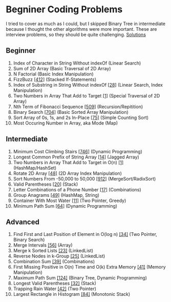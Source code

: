 # Begniner Coding Problems
I tried to cover as much as I could, but I skipped Binary Tree in intermediate because I thought the other algorithms were more important. These are interview problems, so they should be quite challenging. [Solutions](/solutions)

## Beginner
 1. Index of Character in String Without indexOf (Linear Search)
 2. Sum of 2D Array (Basic Traversal of 2D Array)
 3. N Factorial (Basic Index Manipulation)
 4. FizzBuzz [[412]](https://leetcode.com/problems/fizz-buzz/) (Stacked If-Statements)
 5. Index of Substring in String Without indexOf [[28]](https://leetcode.com/problems/implement-strstr/) (Linear Search, Index Manipulation)
 6. Two Numbers in Array That Add to Target [[1]](https://leetcode.com/problems/two-sum/) (Special Traversal of 2D Array)
 7. Nth Term of Fibonacci Sequence [[509]](https://leetcode.com/problems/fibonacci-number/) (Recursion/Repitition)
 8. Binary Search [[704]](https://leetcode.com/problems/binary-search/) (Basic Sorted Array Manipulation)
 9. Sort Array of 0s, 1s, and 2s In-Place [[75]](https://leetcode.com/problems/sort-colors/) (Simple Counting Sort)
 10. Most Occuring Number in Array, aka Mode (Map)

## Intermediate
 1. Minimum Cost Climbing Stairs [[746]](https://leetcode.com/problems/min-cost-climbing-stairs/) (Dynamic Programming)
 2. Longest Common Prefix of String Array [[14]](https://leetcode.com/problems/longest-common-prefix/) (Jagged Array)
 3. Two Numbers in Array That Add to Target in O(n) [[1]](https://leetcode.com/problems/two-sum/) (HashMap/HashSet)
 4. Rotate 2D Array [[48]](https://leetcode.com/problems/rotate-image/) (2D Array Index Manipulation)
 5. Sort Numbers From -50,000 to 50,000 [[912]](https://leetcode.com/problems/sort-an-array/) (MergeSort/RadixSort)
 6. Valid Parentheses [[20]](https://leetcode.com/problems/valid-parentheses/) (Stack)
 7. Letter Combinations of a Phone Number [[17]](https://leetcode.com/problems/letter-combinations-of-a-phone-number/) (Combinations)
 8. Group Anagrams [[49]](https://leetcode.com/problems/group-anagrams/) (HashMap, String)
 9. Container With Most Water [[11]](https://leetcode.com/problems/container-with-most-water/) (Two Pointer, Greedy)
 10. Minimum Path Sum [[64]](https://leetcode.com/problems/minimum-path-sum/) (Dynamic Programming)

## Advanced
 1. Find First and Last Position of Element in O(log n) [[34]](https://leetcode.com/problems/find-first-and-last-position-of-element-in-sorted-array/) (Two Pointer, Binary Search)
 2. Merge Intervals [[56]](https://leetcode.com/problems/merge-intervals/) (Array)
 3. Merge k Sorted Lists [[23]](https://leetcode.com/problems/merge-k-sorted-lists) (LinkedList)
 4. Reverse Nodes in k-Group [[25]](https://leetcode.com/problems/reverse-nodes-in-k-group/) (LinkedList)
 5. Combination Sum [[39]](https://leetcode.com/problems/combination-sum/) (Combinations)
 6. First Missing Positive in O(n) Time and O(k) Extra Memory [[41]](https://leetcode.com/problems/first-missing-positive/) (Memory Manipulation)
 7. Maximum Path Sum [[124]](https://leetcode.com/problems/binary-tree-maximum-path-sum/) (Binary Tree, Dynamic Programming)
 8. Longest Valid Parentheses [[32]](https://leetcode.com/problems/longest-valid-parentheses/) (Stack)
 9. Trapping Rain Water [[42]](https://leetcode.com/problems/trapping-rain-water/) (Two Pointer)
 10. Largest Rectangle in Histogram [[84]](https://leetcode.com/problems/largest-rectangle-in-histogram/) (Monotonic Stack)
